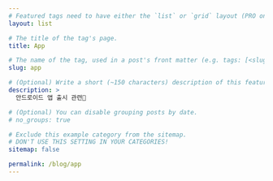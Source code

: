 ```yaml
---
# Featured tags need to have either the `list` or `grid` layout (PRO only).
layout: list

# The title of the tag's page.
title: App

# The name of the tag, used in a post's front matter (e.g. tags: [<slug>]).
slug: app

# (Optional) Write a short (~150 characters) description of this featured tag.
description: >
  안드로이드 앱 출시 관련📱

# (Optional) You can disable grouping posts by date.
# no_groups: true

# Exclude this example category from the sitemap.
# DON'T USE THIS SETTING IN YOUR CATEGORIES!
sitemap: false

permalink: /blog/app
---
```

